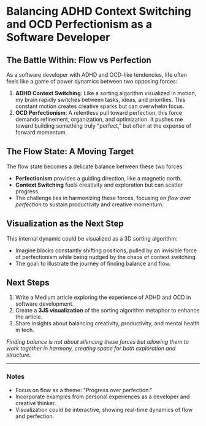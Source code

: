 # Balancing ADHD Context Switching and OCD Perfectionism as a Software Developer

## The Battle Within: Flow vs Perfection
As a software developer with ADHD and OCD-like tendencies, life often feels like a game of power dynamics between two opposing forces:

1. **ADHD Context Switching**: Like a sorting algorithm visualized in motion, my brain rapidly switches between tasks, ideas, and priorities. This constant motion creates creative sparks but can overwhelm focus.
2. **OCD Perfectionism**: A relentless pull toward perfection, this force demands refinement, organization, and optimization. It pushes me toward building something truly "perfect," but often at the expense of forward momentum.

## The Flow State: A Moving Target
The flow state becomes a delicate balance between these two forces:
- **Perfectionism** provides a guiding direction, like a magnetic north.
- **Context Switching** fuels creativity and exploration but can scatter progress.
- The challenge lies in harmonizing these forces, focusing on *flow over perfection* to sustain productivity and creative momentum.

## Visualization as the Next Step
This internal dynamic could be visualized as a 3D sorting algorithm:
- Imagine blocks constantly shifting positions, pulled by an invisible force of perfectionism while being nudged by the chaos of context switching.
- The goal: to illustrate the journey of finding balance and flow.

## Next Steps
1. Write a Medium article exploring the experience of ADHD and OCD in software development.
2. Create a **3JS visualization** of the sorting algorithm metaphor to enhance the article.
3. Share insights about balancing creativity, productivity, and mental health in tech.

*Finding balance is not about silencing these forces but allowing them to work together in harmony, creating space for both exploration and structure.*

---

### Notes
- Focus on flow as a theme: "Progress over perfection."
- Incorporate examples from personal experiences as a developer and creative thinker.
- Visualization could be interactive, showing real-time dynamics of flow and perfection.